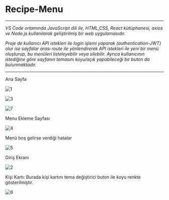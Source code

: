 # Recipe-Menu
<hr/>
<i> VS Code ortamında JavaScript dili ile, HTML,CSS, React kütüphanesi, axios ve Node.js kullanılarak 
geliştirilmiş bir web uygulamasıdır. 

Proje de kullanıcı API istekleri ile login işlemi yaparak (authentication-JWT) olur ise sayfalar 
arası route ile yönlendirerek API istekleri ile yeni bir menü oluşturup, bu menüleri listeleyebilir veya 
silebilir. Ayrıca kullanıcının istediğine göre sayfanın temasını koyu/açık yapabileceği bir buton da 
bulunmaktadır.
</i> 
<hr/>

Ana Sayfa

![1](https://github.com/KartalEren/Recipe-Menu/assets/130454405/a2d8a559-bdd1-4596-857e-0cebd7568e29)

![3](https://github.com/KartalEren/Recipe-Menu/assets/130454405/0e288f24-ad38-46ac-81ed-fe825925a2e7)

![7](https://github.com/KartalEren/Recipe-Menu/assets/130454405/45cc6d15-ec9d-4c39-a97c-0c0ec4a551dd)

Menu Ekleme Sayfası

![4](https://github.com/KartalEren/Recipe-Menu/assets/130454405/c2e17171-09ab-460a-9adc-d7aa0c244f2c)

Menü boş gelirse verdiği hatalar

![5](https://github.com/KartalEren/Recipe-Menu/assets/130454405/a05310d4-76a8-4ae3-8225-a057f0e7b4ff)


Giriş Ekranı

![2](https://github.com/KartalEren/Recipe-Menu/assets/130454405/d07a33af-f318-486d-98ff-96d85ff67a2e)

Kişi Kartı: Burada kişi kartını tema değiştirici buton ile koyu renkte gösterilmiştir.

![6](https://github.com/KartalEren/Recipe-Menu/assets/130454405/0134694a-7c03-4f23-a17e-c892c872ec8d)
